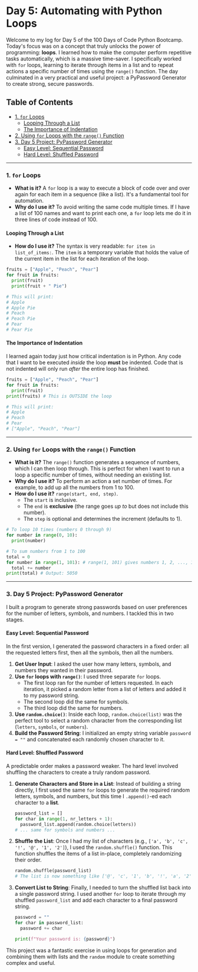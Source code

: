 # Day 5: Automating with Python Loops

Welcome to my log for Day 5 of the 100 Days of Code Python Bootcamp. Today's focus was on a concept that truly unlocks the power of programming: **loops**. I learned how to make the computer perform repetitive tasks automatically, which is a massive time-saver. I specifically worked with `for` loops, learning to iterate through items in a list and to repeat actions a specific number of times using the `range()` function. The day culminated in a very practical and useful project: a PyPassword Generator to create strong, secure passwords.

## Table of Contents
- [1. `for` Loops](#1-for-loops)
  - [Looping Through a List](#looping-through-a-list)
  - [The Importance of Indentation](#the-importance-of-indentation)
- [2. Using `for` Loops with the `range()` Function](#2-using-for-loops-with-the-range-function)
- [3. Day 5 Project: PyPassword Generator](#3-day-5-project-pypassword-generator)
  - [Easy Level: Sequential Password](#easy-level-sequential-password)
  - [Hard Level: Shuffled Password](#hard-level-shuffled-password)

---

### 1. `for` Loops
- **What is it?** A `for` loop is a way to execute a block of code over and over again for each item in a sequence (like a list). It's a fundamental tool for automation.
- **Why do I use it?** To avoid writing the same code multiple times. If I have a list of 100 names and want to print each one, a `for` loop lets me do it in three lines of code instead of 100.

#### Looping Through a List
- **How do I use it?** The syntax is very readable: `for item in list_of_items:`. The `item` is a temporary variable that holds the value of the current item in the list for each iteration of the loop.

```python
fruits = ["Apple", "Peach", "Pear"]
for fruit in fruits:
  print(fruit)
  print(fruit + " Pie")

# This will print:
# Apple
# Apple Pie
# Peach
# Peach Pie
# Pear
# Pear Pie
```

#### The Importance of Indentation
I learned again today just how critical indentation is in Python. Any code that I want to be executed *inside* the loop **must** be indented. Code that is not indented will only run *after* the entire loop has finished.

```python
fruits = ["Apple", "Peach", "Pear"]
for fruit in fruits:
  print(fruit)
print(fruits) # This is OUTSIDE the loop

# This will print:
# Apple
# Peach
# Pear
# ["Apple", "Peach", "Pear"]
```
---

### 2. Using `for` Loops with the `range()` Function
- **What is it?** The `range()` function generates a sequence of numbers, which I can then loop through. This is perfect for when I want to run a loop a specific number of times, without needing an existing list.
- **Why do I use it?** To perform an action a set number of times. For example, to add up all the numbers from 1 to 100.
- **How do I use it?** `range(start, end, step)`.
  - The `start` is inclusive.
  - The `end` is **exclusive** (the range goes *up to* but does not include this number).
  - The `step` is optional and determines the increment (defaults to 1).

```python
# To loop 10 times (numbers 0 through 9)
for number in range(0, 10):
  print(number)

# To sum numbers from 1 to 100
total = 0
for number in range(1, 101): # range(1, 101) gives numbers 1, 2, ..., 100
  total += number
print(total) # Output: 5050
```

---

### 3. Day 5 Project: PyPassword Generator
I built a program to generate strong passwords based on user preferences for the number of letters, symbols, and numbers. I tackled this in two stages.

#### Easy Level: Sequential Password
In the first version, I generated the password characters in a fixed order: all the requested letters first, then all the symbols, then all the numbers.

1.  **Get User Input**: I asked the user how many letters, symbols, and numbers they wanted in their password.
2.  **Use `for` loops with `range()`**: I used three separate `for` loops.
    - The first loop ran for the number of letters requested. In each iteration, it picked a random letter from a list of letters and added it to my password string.
    - The second loop did the same for symbols.
    - The third loop did the same for numbers.
3.  **Use `random.choice()`**: Inside each loop, `random.choice(list)` was the perfect tool to select a random character from the corresponding list (`letters`, `symbols`, or `numbers`).
4.  **Build the Password String**: I initialized an empty string variable `password = ""` and concatenated each randomly chosen character to it.

#### Hard Level: Shuffled Password
A predictable order makes a password weaker. The hard level involved shuffling the characters to create a truly random password.

1.  **Generate Characters and Store in a List**: Instead of building a string directly, I first used the same `for` loops to generate the required random letters, symbols, and numbers, but this time I `.append()`-ed each character to a **list**.

    ```python
    password_list = []
    for char in range(1, nr_letters + 1):
      password_list.append(random.choice(letters))
    # ... same for symbols and numbers ...
    ```

2.  **Shuffle the List**: Once I had my list of characters (e.g., `['a', 'b', 'c', '!', '@', '1', '2']`), I used the `random.shuffle()` function. This function shuffles the items of a list in-place, completely randomizing their order.

    ```python
    random.shuffle(password_list)
    # The list is now something like ['@', 'c', '1', 'b', '!', 'a', '2']
    ```

3.  **Convert List to String**: Finally, I needed to turn the shuffled list back into a single password string. I used another `for` loop to iterate through my shuffled `password_list` and add each character to a final password string.

    ```python
    password = ""
    for char in password_list:
      password += char
    
    print(f"Your password is: {password}")
    ```
This project was a fantastic exercise in using loops for generation and combining them with lists and the `random` module to create something complex and useful.
 